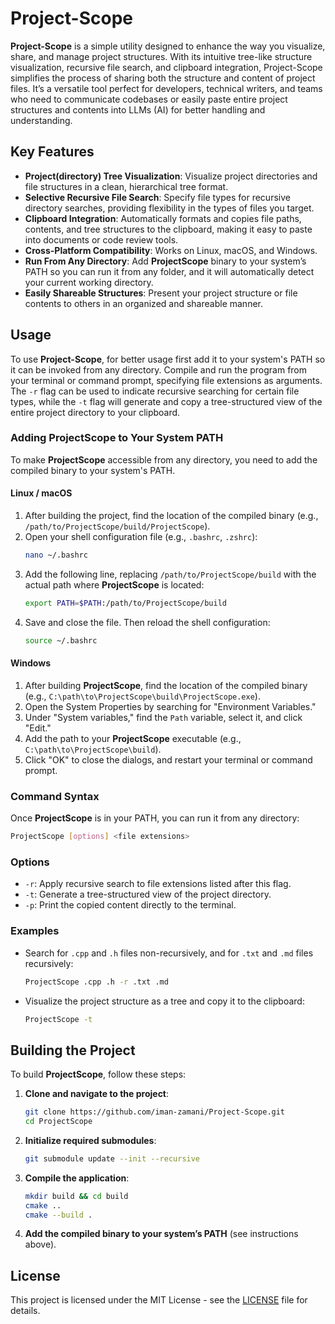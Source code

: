 # Project-Scope

**Project-Scope** is a simple utility designed to enhance the way you visualize, share, and manage project structures. With its intuitive tree-like structure visualization, recursive file search, and clipboard integration, Project-Scope simplifies the process of sharing both the structure and content of project files. It’s a versatile tool perfect for developers, technical writers, and teams who need to communicate codebases or easily paste entire project structures and contents into LLMs (AI) for better handling and understanding.

## Key Features
- **Project(directory) Tree Visualization**: Visualize project directories and file structures in a clean, hierarchical tree format.
- **Selective Recursive File Search**: Specify file types for recursive directory searches, providing flexibility in the types of files you target.
- **Clipboard Integration**: Automatically formats and copies file paths, contents, and tree structures to the clipboard, making it easy to paste into documents or code review tools.
- **Cross-Platform Compatibility**: Works on Linux, macOS, and Windows.
- **Run From Any Directory**: Add **ProjectScope** binary to your system’s PATH so you can run it from any folder, and it will automatically detect your current working directory.
- **Easily Shareable Structures**: Present your project structure or file contents to others in an organized and shareable manner.

## Usage
To use **Project-Scope**, for better usage first add it to your system's PATH so it can be invoked from any directory. Compile and run the program from your terminal or command prompt, specifying file extensions as arguments. The `-r` flag can be used to indicate recursive searching for certain file types, while the `-t` flag will generate and copy a tree-structured view of the entire project directory to your clipboard.

### Adding ProjectScope to Your System PATH
To make **ProjectScope** accessible from any directory, you need to add the compiled binary to your system's PATH.

#### Linux / macOS
1. After building the project, find the location of the compiled binary (e.g., `/path/to/ProjectScope/build/ProjectScope`).
2. Open your shell configuration file (e.g., `.bashrc`, `.zshrc`):
   ```bash
   nano ~/.bashrc
   ```
3. Add the following line, replacing `/path/to/ProjectScope/build` with the actual path where **ProjectScope** is located:
   ```bash
   export PATH=$PATH:/path/to/ProjectScope/build
   ```
4. Save and close the file. Then reload the shell configuration:
   ```bash
   source ~/.bashrc
   ```

#### Windows
1. After building **ProjectScope**, find the location of the compiled binary (e.g., `C:\path\to\ProjectScope\build\ProjectScope.exe`).
2. Open the System Properties by searching for "Environment Variables."
3. Under "System variables," find the `Path` variable, select it, and click "Edit."
4. Add the path to your **ProjectScope** executable (e.g., `C:\path\to\ProjectScope\build`).
5. Click "OK" to close the dialogs, and restart your terminal or command prompt.

### Command Syntax
Once **ProjectScope** is in your PATH, you can run it from any directory:
```bash
ProjectScope [options] <file extensions>
```

### Options
- `-r`: Apply recursive search to file extensions listed after this flag.
- `-t`: Generate a tree-structured view of the project directory.
- `-p`: Print the copied content directly to the terminal.

### Examples
- Search for `.cpp` and `.h` files non-recursively, and for `.txt` and `.md` files recursively:
  ```bash
  ProjectScope .cpp .h -r .txt .md
  ```
- Visualize the project structure as a tree and copy it to the clipboard:
  ```bash
  ProjectScope -t
  ```

## Building the Project
To build **ProjectScope**, follow these steps:

1. **Clone and navigate to the project**:
   ```bash
   git clone https://github.com/iman-zamani/Project-Scope.git
   cd ProjectScope
   ```

2. **Initialize required submodules**:
   ```bash
   git submodule update --init --recursive
   ```

3. **Compile the application**:
   ```bash
   mkdir build && cd build
   cmake ..
   cmake --build .
   ```

4. **Add the compiled binary to your system’s PATH** (see instructions above).

   
## License
This project is licensed under the MIT License - see the [LICENSE](LICENSE) file for details.



